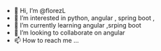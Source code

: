 - 👋 Hi, I’m @florezL
- 👀 I’m interested in python, angular , spring boot , 
- 🌱 I’m currently learning angular ,srping boot
- 💞️ I’m looking to collaborate on angular
- 📫 How to reach me ...

<!---
florezL/florezL is a ✨ special ✨ repository because its `README.md` (this file) appears on your GitHub profile.
You can click the Preview link to take a look at your changes.
--->

